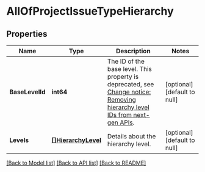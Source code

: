 # AllOfProjectIssueTypeHierarchy

## Properties
Name | Type | Description | Notes
------------ | ------------- | ------------- | -------------
**BaseLevelId** | **int64** | The ID of the base level. This property is deprecated, see [Change notice: Removing hierarchy level IDs from next-gen APIs](https://developer.atlassian.com/cloud/jira/platform/change-notice-removing-hierarchy-level-ids-from-next-gen-apis/). | [optional] [default to null]
**Levels** | [**[]HierarchyLevel**](HierarchyLevel.md) | Details about the hierarchy level. | [optional] [default to null]

[[Back to Model list]](../README.md#documentation-for-models) [[Back to API list]](../README.md#documentation-for-api-endpoints) [[Back to README]](../README.md)

